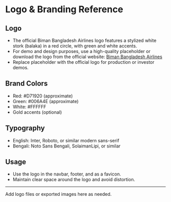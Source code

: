 # Logo & Branding Reference

## Logo
- The official Biman Bangladesh Airlines logo features a stylized white stork (balaka) in a red circle, with green and white accents.
- For demo and design purposes, use a high-quality placeholder or download the logo from the official website: [Biman Bangladesh Airlines](https://www.biman-airlines.com/)
- Replace placeholder with the official logo for production or investor demos.

## Brand Colors
- Red: #D71920 (approximate)
- Green: #006A4E (approximate)
- White: #FFFFFF
- Gold accents (optional)

## Typography
- English: Inter, Roboto, or similar modern sans-serif
- Bengali: Noto Sans Bengali, SolaimanLipi, or similar

## Usage
- Use the logo in the navbar, footer, and as a favicon.
- Maintain clear space around the logo and avoid distortion.

---

Add logo files or exported images here as needed. 